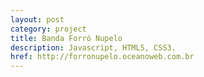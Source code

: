 ```yaml
---
layout: post
category: project
title: Banda Forró Nupelo
description: Javascript, HTML5, CSS3.
href: http://forronupelo.oceanoweb.com.br
---
```


